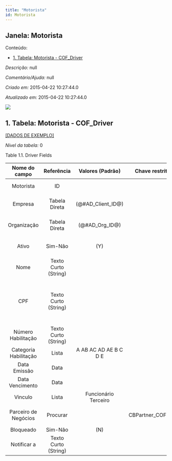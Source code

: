 ```yaml
---
title: "Motorista"
id: Motorista
---
```

<div id="d148568e1" class="section chapter">

<div class="titlepage">

<div>

<div>

## Janela: Motorista

</div>

</div>

</div>

<div class="toc">

<div class="toc-title">

Conteúdo:

</div>

  - <span class="section">[1. Tabela: Motorista -
    COF\_Driver](#d148568e23)</span>

</div>

<span class="emphasis">*Descrição:* </span> null

<span class="emphasis">*Comentário/Ajuda:* </span>null

<span class="emphasis"> *Criado em:* </span>2015-04-22 10:27:44.0

<span class="emphasis">*Atualizado em:* </span>2015-04-22 10:27:44.0

![](/img/manual/Motorista.png)

<div id="d148568e23" class="section section">

<div class="titlepage">

<div>

<div>

## 1. Tabela: Motorista - COF\_Driver

</div>

</div>

</div>

[\[DADOS DE EXEMPLO\]](data/COF_Driver_data)

<span class="emphasis">*Nível da tabela:* </span>0

</div>

<div id="d148568e32" class="table">

<div class="table-title">

Table 1.1. Driver
Fields

</div>

<div class="table-contents">

|     Nome do campo     |      Referência      |   Valores (Padrão)    |   Chave restritiva   |                Regra de validação                |               Descrição                |                                                                                                                                                                                                                                                                                                                             Comentário/Ajuda                                                                                                                                                                                                                                                                                                                             |
| :-------------------: | :------------------: | :-------------------: | :------------------: | :----------------------------------------------: | :------------------------------------: | :----------------------------------------------------------------------------------------------------------------------------------------------------------------------------------------------------------------------------------------------------------------------------------------------------------------------------------------------------------------------------------------------------------------------------------------------------------------------------------------------------------------------------------------------------------------------------------------------------------------------------------------------------------------------: |
|       Motorista       |          ID          |                       |                      |                                                  |          Primary Key : Driver          |                                                                                                                                                                                                                                                                                                                           Primary Key : Driver                                                                                                                                                                                                                                                                                                                           |
|        Empresa        |    Tabela Direta     | (@\#AD\_Client\_ID@)  |                      |        AD\_Client.AD\_Client\_ID \< \> 0         |   (semelhante ao primeiro relatório)   |                                                                                                                                                                                                                                                                                                                           (ver o mesmo acima)                                                                                                                                                                                                                                                                                                                            |
|      Organização      |    Tabela Direta     |   (@\#AD\_Org\_ID@)   |                      | (AD\_Org.IsSummary='N' OR AD\_Org.AD\_Org\_ID=0) |   (semelhante ao primeiro relatório)   |                                                                                                                                                                                                                                                                                                                           (ver o mesmo acima)                                                                                                                                                                                                                                                                                                                            |
|         Ativo         |       Sim-Não        |          (Y)          |                      |                                                  |   (semelhante ao primeiro relatório)   |                                                                                                                                                                                                                                                                                                                           (ver o mesmo acima)                                                                                                                                                                                                                                                                                                                            |
|         Nome          | Texto Curto (String) |                       |                      |                                                  | Alphanumeric identifier of the entity  |                                                                                                                                                                                                                                                               The name of an entity (record) is used as an default search option in addition to the search key. The name is up to 60 characters in length.                                                                                                                                                                                                                                                               |
|          CPF          | Texto Curto (String) |                       |                      |                                                  | Used to identify individuals in Brazil | \< a href="http://www.serasa.com.br" target="\_blank"\> Serasa\< /a\> \< a href="http://www.sintegra.gov.br" target="\_blank"\> Sintegra\< /a\> \< a href="https://www.ccfacil.com.br/Login.asp?ret\_link=%2FConsulta%2Easp%3FCodConsulta%3D34" target="\_blank"\> CCFácil\< /a\> \< a href="http://www.receita.fazenda.gov.br/PessoaJuridica/CNPJ/cnpjreva/Cnpjreva\_Solicitacao.asp" target="\_blank"\> Receita \< /a\> \< a href="http://www.sci.com.br/" target="\_blank"\> Equifax (SCI)\< /a\> \< a href="http://www8.receita.fazenda.gov.br/SimplesNacional/Aplicacoes/ATBHE/ConsultaOptantes.app/ConsultarOpcao.aspx" target="\_blank"\> Simples Nacional\< /a\> |
|  Número Habilitação   | Texto Curto (String) |                       |                      |                                                  |                                        |                                                                                                                                                                                                                                                                                                                                                                                                                                                                                                                                                                                                                                                                          |
| Categoria Habilitação |        Lista         | A AB AC AD AE B C D E |                      |                                                  |                                        |                                                                                                                                                                                                                                                                                                                                                                                                                                                                                                                                                                                                                                                                          |
|     Data Emissão      |         Data         |                       |                      |                                                  |                                        |                                                                                                                                                                                                                                                                                                                                                                                                                                                                                                                                                                                                                                                                          |
|    Data Vencimento    |         Data         |                       |                      |                                                  |                                        |                                                                                                                                                                                                                                                                                                                                                                                                                                                                                                                                                                                                                                                                          |
|        Vinculo        |        Lista         | Funcionário Terceiro  |                      |                                                  |                                        |                                                                                                                                                                                                                                                                                                                                                                                                                                                                                                                                                                                                                                                                          |
| Parceiro de Negócios  |       Procurar       |                       | CBPartner\_COFDriver |           C\_BPartner.IsEmployee = 'Y'           |     Identifies a Business Partner      |                                                                                                                                                                                                                                                                             A Business Partner is anyone with whom you transact. This can include Vendor, Customer, Employee or Salesperson                                                                                                                                                                                                                                                                              |
|       Bloqueado       |       Sim-Não        |          (N)          |                      |                                                  |                                        |                                                                                                                                                                                                                                                                                                                                                                                                                                                                                                                                                                                                                                                                          |
|      Notificar a      | Texto Curto (String) |                       |                      |                                                  |                                        |                                                                                                                                                                                                                                                                                                                                                                                                                                                                                                                                                                                                                                                                          |

</div>

</div>

  

</div>
